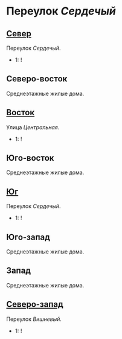 # Переулок *Сердечый*

## [Север](./590090.md)

Переулок *Сердечый*.

* 1:    !

## Северо-восток

Среднеэтажные жилые дома.

## [Восток](./595095.md)

Улица *Центральная*.

* 1:    !

## Юго-восток

Среднеэтажные жилые дома.

## [Юг](./590100.md)

Переулок *Сердечый*.

* 1:    !

## Юго-запад

Среднеэтажные жилые дома.

## Запад

Среднеэтажные жилые дома.

## [Северо-запад](./585085.md)

Переулок *Вишневый*.

* 1:    !
